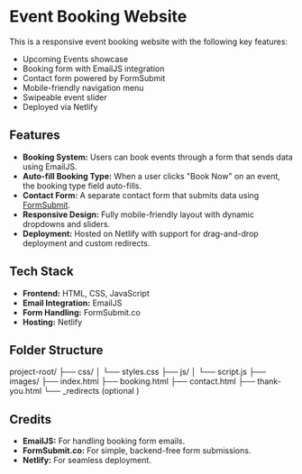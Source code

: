 # Event Booking Website

This is a responsive event booking website with the following key features:
- Upcoming Events showcase
- Booking form with EmailJS integration
- Contact form powered by FormSubmit
- Mobile-friendly navigation menu
- Swipeable event slider
- Deployed via Netlify

## Features

- **Booking System:** Users can book events through a form that sends data using EmailJS.
- **Auto-fill Booking Type:** When a user clicks "Book Now" on an event, the booking type field auto-fills.
- **Contact Form:** A separate contact form that submits data using [FormSubmit](https://formsubmit.co/).
- **Responsive Design:** Fully mobile-friendly layout with dynamic dropdowns and sliders.
- **Deployment:** Hosted on Netlify with support for drag-and-drop deployment and custom redirects.

## Tech Stack

- **Frontend:** HTML, CSS, JavaScript
- **Email Integration:** EmailJS
- **Form Handling:** FormSubmit.co
- **Hosting:** Netlify

## Folder Structure

project-root/ ├── css/ │   └── styles.css ├── js/ │   └── script.js ├── images/ ├── index.html ├── booking.html ├── contact.html ├── thank-you.html └── _redirects (optional
)
## Credits

- **EmailJS:** For handling booking form emails.
- **FormSubmit.co:** For simple, backend-free form submissions.
- **Netlify:** For seamless deployment.